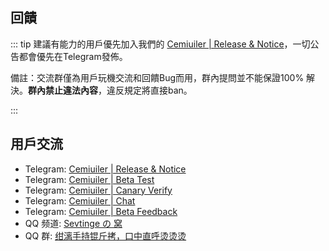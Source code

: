 ﻿## 回饋

::: tip 建議有能力的用戶優先加入我們的 [Cemiuiler | Release & Notice](https://t.me/s/cemiuiler_release)，一切公告都會優先在Telegram發佈。

備註：交流群僅為用戶玩機交流和回饋Bug而用，群內提問並不能保證100% 解決。**群內禁止違法內容**，違反規定將直接ban。 

:::
## 用戶交流

- Telegram: [Cemiuiler | Release & Notice](https://t.me/s/cemiuiler_release)
- Telegram: [Cemiuiler | Beta Test](https://t.me/s/cemiuiler_beta)
- Telegram: [Cemiuiler | Canary Verify](https://t.me/s/cemiuiler_canary_verify)
- Telegram: [Cemiuiler | Chat](https://t.me/cemiuiler_chat)
- Telegram: [Cemiuiler | Beta Feedback](https://t.me/cemiuiler_beta_feedback)
- QQ 频道: [Sevtinge の 窝](https://pd.qq.com/s/35ooe0ssj)
- QQ 群: [绀漓手持锟斤拷，口中直呼烫烫烫](https://jq.qq.com/?_wv=1027&k=TedCJq8V)

